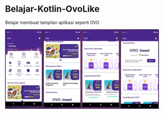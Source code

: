 # Belajar-Kotlin-OvoLike
Belajar membuat tampilan aplikasi seperti OVO

![Gambar OvoLike](https://github.com/kiohio707/Belajar-Kotlin-OvoLike/blob/master/Hasil.JPG)
